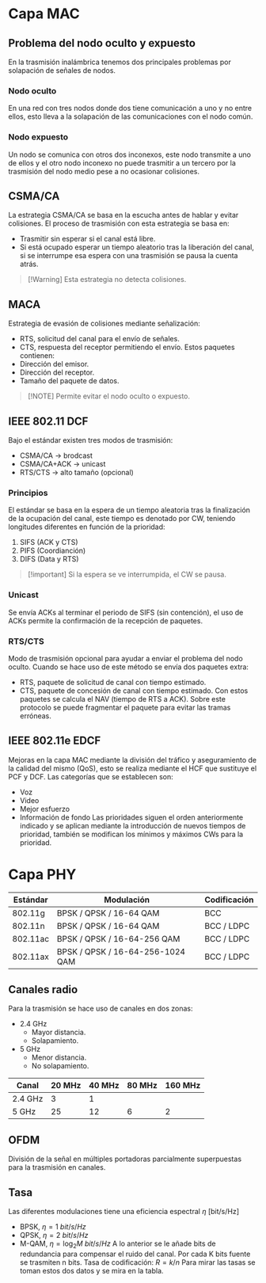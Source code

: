 # Capa MAC
## Problema del nodo oculto y expuesto
En la trasmisión inalámbrica tenemos dos principales problemas por solapación de señales de nodos.
### Nodo oculto
En una red con tres nodos donde dos tiene comunicación a uno y no entre ellos, esto lleva a la solapación de las comunicaciones con el nodo común.
### Nodo expuesto
Un nodo se comunica con otros dos inconexos, este nodo transmite a uno de ellos y el otro nodo inconexo no puede trasmitir a un tercero por la trasmisión del nodo medio pese a no ocasionar colisiones.
## CSMA/CA
La estrategia CSMA/CA se basa en la escucha antes de hablar y evitar colisiones. El proceso de trasmisión con esta estrategia se basa en:
- Trasmitir sin esperar si el canal está libre.
- Si está ocupado esperar un tiempo aleatorio tras la liberación del canal, si se interrumpe esa espera con una trasmisión se pausa la cuenta atrás.
>[!Warning] Esta estrategia no detecta colisiones.
## MACA
Estrategia de evasión de colisiones mediante señalización:
- RTS, solicitud del canal para el envío de señales.
- CTS, respuesta del receptor permitiendo el envío.
Estos paquetes contienen:
- Dirección del emisor.
- Dirección del receptor.
- Tamaño del paquete de datos.
>[!NOTE] Permite evitar el nodo oculto o expuesto.
## IEEE 802.11 DCF
Bajo el estándar existen tres modos de trasmisión:
- CSMA/CA → brodcast
- CSMA/CA+ACK → unicast
- RTS/CTS → alto tamaño (opcional)
### Principios
El estándar se basa en la espera de un tiempo aleatoria tras la finalización de la ocupación del canal, este tiempo es denotado por CW, teniendo longitudes diferentes en función de la prioridad:
1. SIFS (ACK y CTS)
2. PIFS (Coordianción)
3. DIFS (Data y RTS)
>[!important] Si la espera se ve interrumpida, el CW se pausa.
### Unicast
Se envía ACKs al terminar el periodo de SIFS (sin contención), el uso de ACKs permite la confirmación de la recepción de paquetes.
### RTS/CTS
Modo de trasmisión opcional para ayudar a enviar el problema del nodo oculto. Cuando se hace uso de este método se envía dos paquetes extra:
- RTS, paquete de solicitud de canal con tiempo estimado.
- CTS, paquete de concesión de canal con tiempo estimado.
Con estos paquetes se calcula el NAV (tiempo de RTS a ACK).
Sobre este protocolo se puede fragmentar el paquete para evitar las tramas erróneas.
## IEEE 802.11e EDCF
Mejoras en la capa MAC mediante la división del tráfico y aseguramiento de la calidad del mismo (QoS), esto se realiza mediante el HCF que sustituye el PCF y DCF.
Las categorías que se establecen son:
- Voz
- Video
- Mejor esfuerzo
- Información de fondo
Las prioridades siguen el orden anteriormente indicado y se aplican mediante la introducción de nuevos tiempos de prioridad, también se modifican los mínimos y máximos CWs para la prioridad.
# Capa PHY
| Estándar | Modulación                       | Codificación |
| -------- | -------------------------------- | ------------ |
| 802.11g  | BPSK / QPSK / 16-64 QAM          | BCC          |
| 802.11n  | BPSK / QPSK / 16-64 QAM          | BCC / LDPC   |
| 802.11ac | BPSK / QPSK / 16-64-256 QAM      | BCC / LDPC   |
| 802.11ax | BPSK / QPSK / 16-64-256-1024 QAM | BCC / LDPC   |
## Canales radio
Para la trasmisión se hace uso de canales en dos zonas:
- 2.4 GHz
	- Mayor distancia.
	- Solapamiento.
- 5 GHz
	- Menor distancia.
	- No solapamiento.

| Canal   | 20 MHz | 40 MHz | 80 MHz | 160 MHz |
| ------- | ------ | ------ | ------ | ------- |
| 2.4 GHz | 3      | 1      |        |         |
| 5 GHz   | 25     | 12     | 6      | 2       | 
## OFDM
División de la señal en múltiples portadoras parcialmente superpuestas para la trasmisión en canales.
## Tasa
Las diferentes modulaciones tiene una eficiencia espectral $\eta$ \[bit/s/Hz]
- BPSK, $\eta = 1\ bit/s/Hz$
- QPSK, $\eta = 2\ bit/s/Hz$
- M-QAM, $\eta = \log_{2}M\ bit/s/Hz$
A lo anterior se le añade bits de redundancia para compensar el ruido del canal. Por cada K bits fuente se trasmiten n bits. Tasa de codificación: $R=k/n$
Para mirar las tasas se toman estos dos datos y se mira en la tabla.